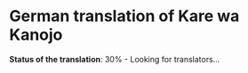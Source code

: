 # German translation of Kare wa Kanojo
**Status of the translation**: 30% - Looking for translators...
